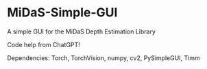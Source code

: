 # MiDaS-Simple-GUI
A simple GUI for the MiDaS Depth Estimation Library

Code help from ChatGPT!

Dependencies:
Torch,
TorchVision,
numpy,
cv2,
PySimpleGUI,
Timm
